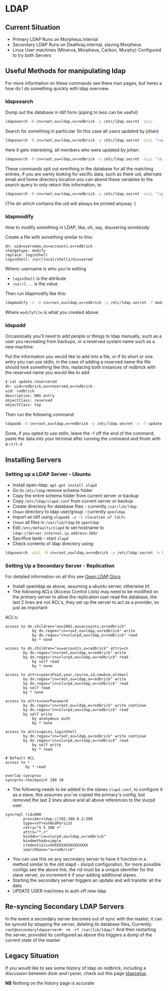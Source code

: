 # LDAP

## Current Situation

* Primary LDAP Runs on Morpheus.internal
* Secondary LDAP Runs on Deathray.internal, slaving Morpheus
* Linux User machines (Minerva, Morpheus, Carbon, Murphy) Configured to try
  both Servers

## Useful Methods for manipulating ldap

For more information on these commands see there man pages, but heres a how do
I do something quickly with ldap overview.

### ldapsearch

Dump out the database in ldif form (piping to less can be useful)

``` bash
ldapsearch -D cn=root,ou=ldap,o=redbrick -y /etc/ldap.secret -xLLL
```

Search for something in particular (In this case all users updated by johan)

``` bash
ldapsearch -D cn=root,ou=ldap,o=redbrick -y /etc/ldap.secret -xLLL "(updatedby=johan)"
```

Here it gets interesting, all members who were updated by johan:

``` bash
ldapsearch -D cn=root,ou=ldap,o=redbrick -y /etc/ldap.secret -xLLL "(&(updatedby=johan)(objectClass=member))"
```

These commands spit out everthing in the database for all the matching entries,
if you are ownly looking for secific data, such as there uid, alternate email
and home directory location you can abend these variables to the search query
to only return this information, ie:

``` bash
ldapsearch -D cn=root,ou=ldap,o=redbrick -y /etc/ldap.secret -xLLL "(updatedby=johan)" altmail homeDirectory
```

(The dn which contains the uid will always be printed anyway :)

### ldapmodify

How to modify something in LDAP, like, oh, say, disusering somebody.

Create a file with something similar to this:

``` ldif
dn: uid=username,ou=accounts,o=redbrick
changetype: modify
replace: loginShell
loginShell: /usr/local/shells/disusered
```

Where: username is who you're editing

* `loginShell` is the attribute
* `/usr/l...` is the value

Then run ldapmodify like this:

``` bash
ldapmodify -x -D cn=root,ou=ldap,o=redbrick -y /etc/ldap.secret -f modifyfile
```

Where `modifyfile` is what you created above.

### ldapadd

Occasionally you'll need to add people or things to ldap manually, such as a
user you recreating from backups, or a reserved system name such as a new
machine.

Put the information you would like to add into a file, or if its short or one
entry you can use stdin, in the case of adding a reserved name the file should
look something like this, replacing both instances of redbrick with the reserved
name you would like to add:

``` bash
$ cat update.reservered
dn: uid=redbrick,ou=reserved,o=redbrick
uid: redbrick
description: DNS entry
objectClass: reserved
objectClass: top
```

Then run the following command:

``` bash
ldapadd -D cn=root,ou=ldap,o=redbrick -y /etc/ldap.secret -x -f update.resevered
```

Done, if you opted to use stdin, leave the -f off the end of the command, paste
the data into your terminal after running the command and finish with a `ctrl-d`

## Installing Servers

### Setting up a LDAP Server - Ubuntu

* Install open-ldap: `apt-get install slapd`
* Go to `/etc/ldap` remove schema folder
* Copy the entire schema folder from current server or backup
* Copy `/etc/ldap/slapd.conf` from current server or backup
* Create directory for database files - currently `/var/lib/ldap`
* `Chown` directory to ldap user/group - currently `openldap`
* Import an ldif using `slapadd -v -l <location of ldif>`
* `Chown` all files in `/var/lib/ldap` to `openldap`
* Edit `/etc/defaults/slapd` to set hostname to `ldap://Server.internal.ip.address:389/`
* Sacrifice lamb - start `slapd`
* Check contents of ldap directory using:

``` bash
ldapsearch -xLLL -D cn=root,ou=ldap,o=redbrick -y /etc/ldap.secret -h Server.internal.ip.address | less
```

### Setting Up a Secondary Server - Replication

For detailed information on all this see [Open LDAP Docs](http://www.openldap.org/doc/admin24/replication.html)

* Install openldap as above, assuming a ubuntu server, otherwise hf.
* The following ACLs (Access Control Lists) may need to be modified on the
  *primary* server to allow the replication user read the database, the last
  2 lines are not ACL's, they set up the server to act as a provider, so just as
  important:

ACL's:

``` ldif
access to dn.children="ou=2002,ou=accounts,o=redbrick"
            by dn.regex="cn=root,ou=ldap,o=redbrick" write
            by dn.regex="cn=slurpd,ou=ldap,o=redbrick" read
            by * none

access to dn.children="ou=accounts,o=redbrick" attrs=cn
        by dn.regex="cn=root,ou=ldap,o=redbrick" write
        by dn.regex="cn=slurpd,ou=ldap,o=redbrick" read
            by self read
            by * none

access to attrs=yearsPaid,year,course,id,newbie,altmail
        by dn.regex="cn=root,ou=ldap,o=redbrick" write
        by dn.regex="cn=slurpd,ou=ldap,o=redbrick" read
        by self read
        by * none

access to attrs=userPassword
        by dn.regex="cn=root,ou=ldap,o=redbrick" write continue
        by dn.regex="cn=slurpd,ou=ldap,o=redbrick" read
        by self write
            by anonymous auth
            by * none

access to attrs=gecos,loginShell
        by dn.regex="cn=root,ou=ldap,o=redbrick" write continue
        by dn.regex="cn=slurpd,ou=ldap,o=redbrick" read
            by self write
            by * read

# Default ACL
access to *
         by * read

overlay syncprov
syncprov-checkpoint 100 10
```

* The following needs to be added to the slaves `slapd.conf`, to configure it
  as a slave, this assumes you've copied the primary's config, but removed the
  last 2 lines above and all above references to the slurpd user.

``` text
syncrepl rid=000
        provider=ldap://192.168.0.2:389
        type=refreshAndPersist
        retry="5 5 300 +"
        attrs="*,+"
        binddn="cn=slurpd,ou=ldap,o=redbrick"
        bindmethod=simple
        credentials=XXXXXXXXXXXXXXXXX
        searchbase="o=redbrick"
```

* You can use this on any secondary server to have it function in a method
  similar to the old slapd - slurpd configuration, for more possible configs see
  the above link, the rid must be a unique identifier for the slave server, so
  increment it if your adding additional slaves.
* Starting the secondary server triggers an update and will transfer all the
  data
* UPDATE USER machines to auth off new ldap

## Re-syncing Secondary LDAP Servers

In the event a secondary server becomes out of sync with the master, it can be
synced by stopping the server, deleting its database files, Currently:
`root@secondaryldapserver#: rm -rf /var/lib/ldap/*`
And then restarting the server, provided its configured as above this triggers
a dump of the current state of the master

## Legacy Situation

If you would like to see some history of ldap on redbrick, including a
discussion between dizer and ryaner, check out this page [ldapsetup](/legacy/procedures/ldapsetup).

**__NB__** Nothing on the history page is accurate
